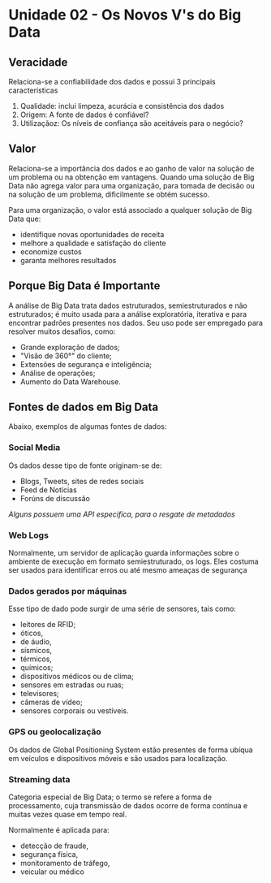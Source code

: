 # Unidade 02 - Os Novos V's do Big Data

## Veracidade

Relaciona-se a confiabilidade dos dados e possui 3 principais características

1. Qualidade: inclui limpeza, acurácia e consistência dos dados
2. Origem: A fonte de dados é confiável?
3. Utilizaçãoz: Os níveis de confiança são aceitáveis para o negócio?

## Valor

Relaciona-se a importância dos dados e ao ganho de valor na solução de um problema ou na obtenção em vantagens. Quando uma solução de Big Data não agrega valor para uma organização, para tomada de decisão ou na solução de um problema, dificilmente se obtém sucesso.

Para uma organização, o valor está associado a qualquer solução de Big Data que:

- identifique novas oportunidades de receita
- melhore a qualidade e satisfação do cliente
- economize custos
- garanta melhores resultados

## Porque Big Data é Importante

A análise de Big Data trata dados estruturados, semiestruturados e não estruturados; é muito usada para a análise exploratória, iterativa e para encontrar padrões presentes nos dados. Seu uso pode ser empregado para resolver muitos desafios, como:

- Grande exploração de dados;
- "Visão de 360°" do cliente;
- Extensões de segurança e inteligência;
- Análise de operações;
- Aumento do Data Warehouse.

## Fontes de dados em Big Data

Abaixo, exemplos de algumas fontes de dados:

### Social Media

Os dados desse tipo de fonte originam-se de:

- Blogs, Tweets, sites de redes sociais
- Feed de Notícias
- Forúns de discussão

_Alguns possuem uma API específica, para o resgate de metadados_

### Web Logs

Normalmente, um servidor de aplicação guarda informações sobre o ambiente de execução em formato semiestruturado, os logs.
Eles costuma ser usados para identificar erros ou até mesmo ameaças de segurança

### Dados gerados por máquinas

Esse tipo de dado pode surgir de uma série de sensores, tais como:

- leitores de RFID;
- óticos,
- de áudio,
- sísmicos,
- térmicos,
- químicos;
- dispositivos médicos ou de clima;
- sensores em estradas ou ruas;
- televisores;
- câmeras de vídeo;
- sensores corporais ou vestíveis.

### GPS ou geolocalização

Os dados de Global Positioning System estão presentes de forma ubíqua em veículos e dispositivos móveis e são usados para localização.

### Streaming data

Categoria especial de Big Data; o termo se refere a forma de processamento, cuja transmissão de dados ocorre de forma contínua e muitas vezes quase em tempo real.

Normalmente é aplicada para:

- detecção de fraude,
- segurança física,
- monitoramento de tráfego,
- veicular ou médico
